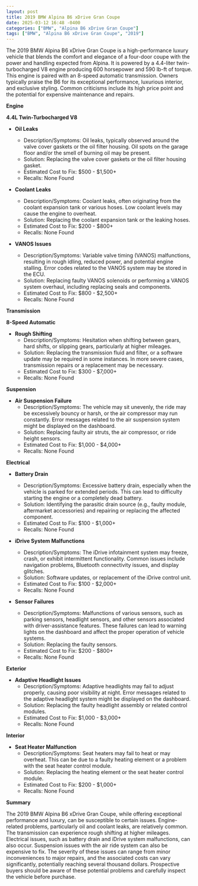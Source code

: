 ```yaml
---
layout: post
title: 2019 BMW Alpina B6 xDrive Gran Coupe
date: 2025-03-12 16:48 -0400
categories: ["BMW", "Alpina B6 xDrive Gran Coupe"]
tags: ["BMW", "Alpina B6 xDrive Gran Coupe", "2019"]
---
```

The 2019 BMW Alpina B6 xDrive Gran Coupe is a high-performance luxury vehicle that blends the comfort and elegance of a four-door coupe with the power and handling expected from Alpina. It is powered by a 4.4-liter twin-turbocharged V8 engine producing 600 horsepower and 590 lb-ft of torque. This engine is paired with an 8-speed automatic transmission. Owners typically praise the B6 for its exceptional performance, luxurious interior, and exclusive styling. Common criticisms include its high price point and the potential for expensive maintenance and repairs.

**Engine**

**4.4L Twin-Turbocharged V8**

*   **Oil Leaks**
    *   Description/Symptoms: Oil leaks, typically observed around the valve cover gaskets or the oil filter housing. Oil spots on the garage floor and/or the smell of burning oil may be present.
    *   Solution: Replacing the valve cover gaskets or the oil filter housing gasket.
    *   Estimated Cost to Fix: $500 - $1,500+
    *   Recalls: None Found

*   **Coolant Leaks**
    *   Description/Symptoms: Coolant leaks, often originating from the coolant expansion tank or various hoses. Low coolant levels may cause the engine to overheat.
    *   Solution: Replacing the coolant expansion tank or the leaking hoses.
    *   Estimated Cost to Fix: $200 - $800+
    *   Recalls: None Found

*   **VANOS Issues**
    *   Description/Symptoms: Variable valve timing (VANOS) malfunctions, resulting in rough idling, reduced power, and potential engine stalling. Error codes related to the VANOS system may be stored in the ECU.
    *   Solution: Replacing faulty VANOS solenoids or performing a VANOS system overhaul, including replacing seals and components.
    *   Estimated Cost to Fix: $800 - $2,500+
    *   Recalls: None Found

**Transmission**

**8-Speed Automatic**

*   **Rough Shifting**
    *   Description/Symptoms: Hesitation when shifting between gears, hard shifts, or slipping gears, particularly at higher mileages.
    *   Solution: Replacing the transmission fluid and filter, or a software update may be required in some instances. In more severe cases, transmission repairs or a replacement may be necessary.
    *   Estimated Cost to Fix: $300 - $7,000+
    *   Recalls: None Found

**Suspension**

*   **Air Suspension Failure**
    * Description/Symptoms: The vehicle may sit unevenly, the ride may be excessively bouncy or harsh, or the air compressor may run constantly. Error messages related to the air suspension system might be displayed on the dashboard.
    * Solution: Replacing faulty air struts, the air compressor, or ride height sensors.
    * Estimated Cost to Fix: $1,000 - $4,000+
    * Recalls: None Found

**Electrical**

*   **Battery Drain**
    *   Description/Symptoms: Excessive battery drain, especially when the vehicle is parked for extended periods. This can lead to difficulty starting the engine or a completely dead battery.
    *   Solution: Identifying the parasitic drain source (e.g., faulty module, aftermarket accessories) and repairing or replacing the affected component.
    *   Estimated Cost to Fix: $100 - $1,000+
    *   Recalls: None Found

*   **iDrive System Malfunctions**
    *   Description/Symptoms: The iDrive infotainment system may freeze, crash, or exhibit intermittent functionality. Common issues include navigation problems, Bluetooth connectivity issues, and display glitches.
    *   Solution: Software updates, or replacement of the iDrive control unit.
    *   Estimated Cost to Fix: $100 - $2,000+
    *   Recalls: None Found

*   **Sensor Failures**
    * Description/Symptoms: Malfunctions of various sensors, such as parking sensors, headlight sensors, and other sensors associated with driver-assistance features. These failures can lead to warning lights on the dashboard and affect the proper operation of vehicle systems.
    * Solution: Replacing the faulty sensors.
    * Estimated Cost to Fix: $200 - $800+
    * Recalls: None Found

**Exterior**

*   **Adaptive Headlight Issues**
    * Description/Symptoms: Adaptive headlights may fail to adjust properly, causing poor visibility at night. Error messages related to the adaptive headlight system might be displayed on the dashboard.
    * Solution: Replacing the faulty headlight assembly or related control modules.
    * Estimated Cost to Fix: $1,000 - $3,000+
    * Recalls: None Found

**Interior**

*   **Seat Heater Malfunction**
    * Description/Symptoms: Seat heaters may fail to heat or may overheat. This can be due to a faulty heating element or a problem with the seat heater control module.
    * Solution: Replacing the heating element or the seat heater control module.
    * Estimated Cost to Fix: $200 - $1,000+
    * Recalls: None Found

**Summary**

The 2019 BMW Alpina B6 xDrive Gran Coupe, while offering exceptional performance and luxury, can be susceptible to certain issues. Engine-related problems, particularly oil and coolant leaks, are relatively common. The transmission can experience rough shifting at higher mileages. Electrical issues, such as battery drain and iDrive system malfunctions, can also occur. Suspension issues with the air ride system can also be expensive to fix. The severity of these issues can range from minor inconveniences to major repairs, and the associated costs can vary significantly, potentially reaching several thousand dollars. Prospective buyers should be aware of these potential problems and carefully inspect the vehicle before purchase.

